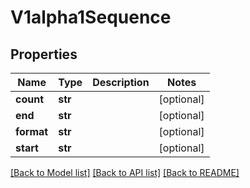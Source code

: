 # V1alpha1Sequence

## Properties
Name | Type | Description | Notes
------------ | ------------- | ------------- | -------------
**count** | **str** |  | [optional] 
**end** | **str** |  | [optional] 
**format** | **str** |  | [optional] 
**start** | **str** |  | [optional] 

[[Back to Model list]](../README.md#documentation-for-models) [[Back to API list]](../README.md#documentation-for-api-endpoints) [[Back to README]](../README.md)


